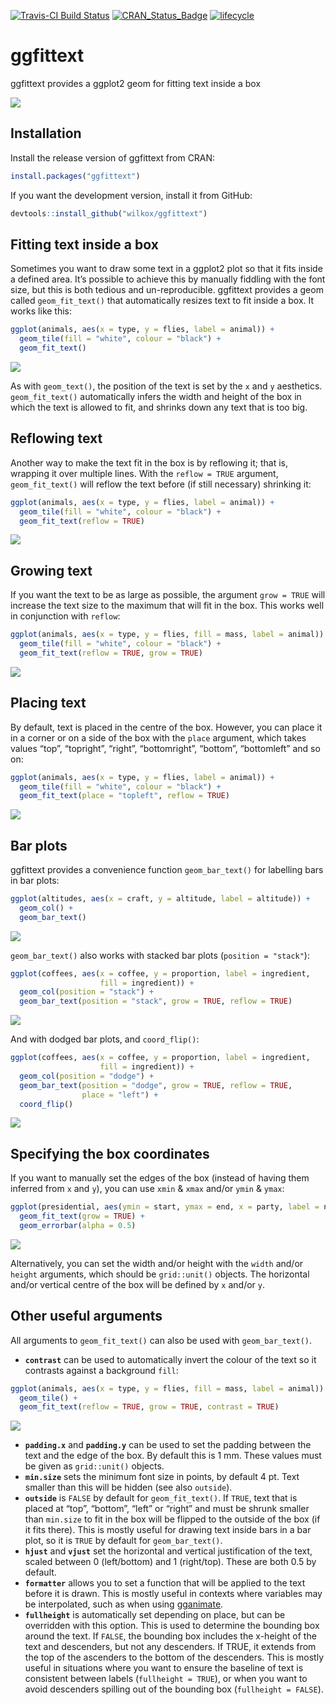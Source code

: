
[![Travis-CI Build
Status](https://travis-ci.org/wilkox/ggfittext.svg?branch=master)](https://travis-ci.org/wilkox/ggfittext)
[![CRAN\_Status\_Badge](http://www.r-pkg.org/badges/version/ggfittext)](https://cran.r-project.org/package=ggfittext)
[![lifecycle](https://img.shields.io/badge/lifecycle-maturing-blue.svg)](https://www.tidyverse.org/lifecycle/#maturing)

# ggfittext

ggfittext provides a ggplot2 geom for fitting text inside a box

![](man/figures/README-hero-1.png)<!-- -->

## Installation

Install the release version of ggfittext from CRAN:

``` r
install.packages("ggfittext")
```

If you want the development version, install it from GitHub:

``` r
devtools::install_github("wilkox/ggfittext")
```

## Fitting text inside a box

Sometimes you want to draw some text in a ggplot2 plot so that it fits
inside a defined area. It’s possible to achieve this by manually
fiddling with the font size, but this is both tedious and
un-reproducible. ggfittext provides a geom called `geom_fit_text()` that
automatically resizes text to fit inside a box. It works like this:

``` r
ggplot(animals, aes(x = type, y = flies, label = animal)) +
  geom_tile(fill = "white", colour = "black") +
  geom_fit_text()
```

![](man/figures/README-unnamed-chunk-4-1.png)<!-- -->

As with `geom_text()`, the position of the text is set by the `x` and
`y` aesthetics. `geom_fit_text()` automatically infers the width and
height of the box in which the text is allowed to fit, and shrinks down
any text that is too big.

## Reflowing text

Another way to make the text fit in the box is by reflowing it; that is,
wrapping it over multiple lines. With the `reflow = TRUE` argument,
`geom_fit_text()` will reflow the text before (if still necessary)
shrinking it:

``` r
ggplot(animals, aes(x = type, y = flies, label = animal)) +
  geom_tile(fill = "white", colour = "black") +
  geom_fit_text(reflow = TRUE)
```

![](man/figures/README-unnamed-chunk-5-1.png)<!-- -->

## Growing text

If you want the text to be as large as possible, the argument `grow =
TRUE` will increase the text size to the maximum that will fit in the
box. This works well in conjunction with `reflow`:

``` r
ggplot(animals, aes(x = type, y = flies, fill = mass, label = animal)) +
  geom_tile(fill = "white", colour = "black") +
  geom_fit_text(reflow = TRUE, grow = TRUE)
```

![](man/figures/README-unnamed-chunk-6-1.png)<!-- -->

## Placing text

By default, text is placed in the centre of the box. However, you can
place it in a corner or on a side of the box with the `place` argument,
which takes values “top”, “topright”, “right”, “bottomright”, “bottom”,
“bottomleft” and so on:

``` r
ggplot(animals, aes(x = type, y = flies, label = animal)) +
  geom_tile(fill = "white", colour = "black") +
  geom_fit_text(place = "topleft", reflow = TRUE)
```

![](man/figures/README-unnamed-chunk-7-1.png)<!-- -->

## Bar plots

ggfittext provides a convenience function `geom_bar_text()` for
labelling bars in bar plots:

``` r
ggplot(altitudes, aes(x = craft, y = altitude, label = altitude)) +
  geom_col() +
  geom_bar_text()
```

![](man/figures/README-unnamed-chunk-8-1.png)<!-- -->

`geom_bar_text()` also works with stacked bar plots (`position =
"stack"`):

``` r
ggplot(coffees, aes(x = coffee, y = proportion, label = ingredient,
                    fill = ingredient)) +
  geom_col(position = "stack") +
  geom_bar_text(position = "stack", grow = TRUE, reflow = TRUE)
```

![](man/figures/README-unnamed-chunk-9-1.png)<!-- -->

And with dodged bar plots, and `coord_flip()`:

``` r
ggplot(coffees, aes(x = coffee, y = proportion, label = ingredient,
                    fill = ingredient)) +
  geom_col(position = "dodge") +
  geom_bar_text(position = "dodge", grow = TRUE, reflow = TRUE, 
                place = "left") +
  coord_flip()
```

![](man/figures/README-unnamed-chunk-10-1.png)<!-- -->

## Specifying the box coordinates

If you want to manually set the edges of the box (instead of having them
inferred from `x` and `y`), you can use `xmin` & `xmax` and/or `ymin` &
`ymax`:

``` r
ggplot(presidential, aes(ymin = start, ymax = end, x = party, label = name)) +
  geom_fit_text(grow = TRUE) +
  geom_errorbar(alpha = 0.5)
```

![](man/figures/README-unnamed-chunk-11-1.png)<!-- -->

Alternatively, you can set the width and/or height with the `width`
and/or `height` arguments, which should be `grid::unit()` objects. The
horizontal and/or vertical centre of the box will be defined by `x`
and/or `y`.

## Other useful arguments

All arguments to `geom_fit_text()` can also be used with
`geom_bar_text()`.

  - **`contrast`** can be used to automatically invert the colour of the
    text so it contrasts against a background `fill`:

<!-- end list -->

``` r
ggplot(animals, aes(x = type, y = flies, fill = mass, label = animal)) +
  geom_tile() +
  geom_fit_text(reflow = TRUE, grow = TRUE, contrast = TRUE)
```

![](man/figures/README-unnamed-chunk-12-1.png)<!-- -->

  - **`padding.x`** and **`padding.y`** can be used to set the padding
    between the text and the edge of the box. By default this is 1 mm.
    These values must be given as `grid::unit()` objects.
  - **`min.size`** sets the minimum font size in points, by default 4
    pt. Text smaller than this will be hidden (see also `outside`).
  - **`outside`** is `FALSE` by default for `geom_fit_text()`. If
    `TRUE`, text that is placed at “top”, “bottom”, “left” or “right”
    and must be shrunk smaller than `min.size` to fit in the box will be
    flipped to the outside of the box (if it fits there). This is mostly
    useful for drawing text inside bars in a bar plot, so it is `TRUE`
    by default for `geom_bar_text()`.
  - **`hjust`** and **`vjust`** set the horizontal and vertical
    justification of the text, scaled between 0 (left/bottom) and 1
    (right/top). These are both 0.5 by default.
  - **`formatter`** allows you to set a function that will be applied to
    the text before it is drawn. This is mostly useful in contexts where
    variables may be interpolated, such as when using
    [gganimate](http://www.gganimate.com).
  - **`fullheight`** is automatically set depending on place, but can be
    overridden with this option. This is used to determine the bounding
    box around the text. If `FALSE`, the bounding box includes the
    x-height of the text and descenders, but not any descenders. If
    TRUE, it extends from the top of the ascenders to the bottom of the
    descenders. This is mostly useful in situations where you want to
    ensure the baseline of text is consistent between labels
    (`fullheight = TRUE`), or when you want to avoid descenders spilling
    out of the bounding box (`fullheight = FALSE`).
